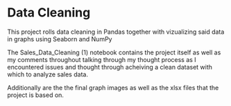 # Data Cleaning

This project rolls data cleaning in Pandas together with vizualizing said data in graphs using Seaborn and NumPy

The Sales_Data_Cleaning (1) notebook contains the project itself as well as my comments throughout talking through my thought process as I encountered issues and thought through acheiving a clean dataset with which to analyze sales data.

Additionally are the the final graph images as well as the xlsx files that the project is based on.
